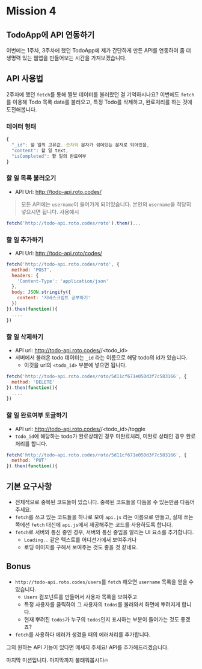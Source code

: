 # Mission 4

## TodoApp에 API 연동하기

이번에는 1주차, 3주차에 했던 TodoApp에 제가 간단하게 만든 API를 연동하여 좀 더 생명력 있는 웹앱을 만들어보는 시간을 가져보겠습니다.

## API 사용법

2주차에 했던 `fetch`를 통해 짤봇 데이터를 불러왔던 걸 기억하시나요? 이번에도 `fetch`를 이용해 Todo 목록 data를 불러오고, 특정 Todo를 삭제하고, 완료처리를 하는 것에 도전해봅니다.

### 데이터 형태

```javascript
{
  "_id": 할 일의 고유값. 숫자와 문자가 섞여있는 문자로 되어있음,
  "content": 할 일 text,
  "isCompleted": 할 일의 완료여부
}
```

### 할 일 목록 불러오기

- API Url: http://todo-api.roto.codes/<username>

> 모든 API에는 `username`이 들어가게 되어있습니다. 본인의 `username`을 적당히 넣으시면 됩니다.
> 사용예시

```javascript
fetch('http://todo-api.roto.codes/roto').then()...
```

### 할 일 추가하기

- API Url: http://todo-api.roto/codes/<username>

```javascript
fetch('http://todo-api.roto.codes/roto', {
  method: 'POST',
  headers: {
    'Content-Type': 'application/json'
  },
  body: JSON.stringify({
    content: '자바스크립트 공부하기'
  })
}).then(function(){
  ....
})
```

### 할 일 삭제하기

- API url: http://todo-api.roto.codes/<username>/<todo_id>
- 서버에서 불러온 todo 데이터는 `_id` 라는 이름으로 해당 todo의 id가 있습니다.
  - 이것을 url의 `<todo_id>` 부분에 넣으면 됩니다.

```javascript
fetch('http://todo-api.roto.codes/roto/5d11cf671e050d3f7c583166', {
  method: 'DELETE'
}).then(function(){
  ....
})
```

### 할 일 완료여부 토글하기

- API url: http://todo-api.roto.codes/<username>/<todo_id>/toggle
- `todo_id`에 해당하는 todo가 완료상태인 경우 미완료처리, 미완료 상태인 경우 완료처리를 합니다.

```javascript
fetch('http://todo-api.roto.codes/roto/5d11cf671e050d3f7c583166', {
  method: 'PUT'
}).then(function(){
```

## 기본 요구사항

- 전체적으로 중복된 코드들이 있습니다. 중복된 코드들을 다듬을 수 있는만큼 다듬어주세요.
- `fetch`를 쓰고 있는 코드들을 하나로 모아 `api.js` 라는 이름으로 만들고, 실제 쓰는 쪽에선 `fetch` 대신에 `api.js`에서 제공해주는 코드를 사용하도록 합니다.
- `fetch`로 서버와 통신 중인 경우, 서버와 통신 중임을 알리는 UI 요소를 추가합니다.
  - `Loading..` 같은 텍스트를 어디선가에서 보여주거나
  - 로딩 이미지를 구해서 보여주는 것도 좋을 것 같네요.

## Bonus

- `http://todo-api.roto.codes/users`를 `fetch` 해오면 `username` 목록을 얻을 수 있습니다.
  - `Users` 컴포넌트를 만들어서 사용자 목록을 보여주고
  - 특정 사용자를 클릭하여 그 사용자의 `todos`를 불러와서 화면에 뿌려지게 합니다.
  - 현재 뿌려진 `todos`가 누구의 `todos`인지 표시하는 부분이 들어가는 것도 좋겠죠?
- `fetch`를 사용하다 에러가 생겼을 때의 에러처리를 추가합니다.

그외 원하는 API 기능이 있다면 메세지 주세요! API를 추가해드리겠습니다.

마지막 미션입니다. 마지막까지 불태워봅시다🔥
